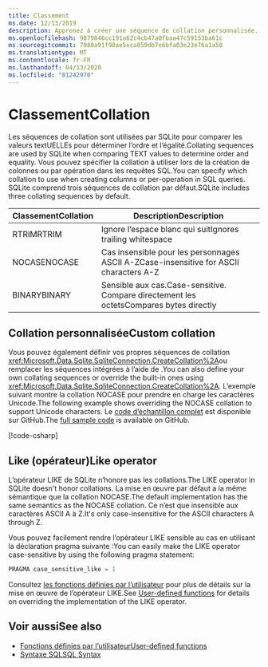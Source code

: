 ```yaml
---
title: Classement
ms.date: 12/13/2019
description: Apprenez à créer une séquence de collation personnalisée.
ms.openlocfilehash: 9879846cc191a62c4cb47a0fbaa47c59153ba61c
ms.sourcegitcommit: 7980a91f90ae5eca859db7e6bfa03e23e76a1a50
ms.translationtype: MT
ms.contentlocale: fr-FR
ms.lasthandoff: 04/13/2020
ms.locfileid: "81242970"
---
```

# <a name="collation"></a><span data-ttu-id="5dd48-103">Classement</span><span class="sxs-lookup"><span data-stu-id="5dd48-103">Collation</span></span>

<span data-ttu-id="5dd48-104">Les séquences de collation sont utilisées par SQLite pour comparer les valeurs textUELLEs pour déterminer l’ordre et l’égalité.</span><span class="sxs-lookup"><span data-stu-id="5dd48-104">Collating sequences are used by SQLite when comparing TEXT values to determine order and equality.</span></span> <span data-ttu-id="5dd48-105">Vous pouvez spécifier la collation à utiliser lors de la création de colonnes ou par opération dans les requêtes SQL.</span><span class="sxs-lookup"><span data-stu-id="5dd48-105">You can specify which collation to use when creating columns or per-operation in SQL queries.</span></span> <span data-ttu-id="5dd48-106">SQLite comprend trois séquences de collation par défaut.</span><span class="sxs-lookup"><span data-stu-id="5dd48-106">SQLite includes three collating sequences by default.</span></span>

| <span data-ttu-id="5dd48-107">Classement</span><span class="sxs-lookup"><span data-stu-id="5dd48-107">Collation</span></span> | <span data-ttu-id="5dd48-108">Description</span><span class="sxs-lookup"><span data-stu-id="5dd48-108">Description</span></span>                               |
| --------- | ----------------------------------------- |
| <span data-ttu-id="5dd48-109">RTRIM</span><span class="sxs-lookup"><span data-stu-id="5dd48-109">RTRIM</span></span>     | <span data-ttu-id="5dd48-110">Ignore l’espace blanc qui suit</span><span class="sxs-lookup"><span data-stu-id="5dd48-110">Ignores trailing whitespace</span></span>               |
| <span data-ttu-id="5dd48-111">NOCASE</span><span class="sxs-lookup"><span data-stu-id="5dd48-111">NOCASE</span></span>    | <span data-ttu-id="5dd48-112">Cas insensible pour les personnages ASCII A-Z</span><span class="sxs-lookup"><span data-stu-id="5dd48-112">Case-insensitive for ASCII characters A-Z</span></span> |
| <span data-ttu-id="5dd48-113">BINARY</span><span class="sxs-lookup"><span data-stu-id="5dd48-113">BINARY</span></span>    | <span data-ttu-id="5dd48-114">Sensible aux cas.</span><span class="sxs-lookup"><span data-stu-id="5dd48-114">Case-sensitive.</span></span> <span data-ttu-id="5dd48-115">Compare directement les octets</span><span class="sxs-lookup"><span data-stu-id="5dd48-115">Compares bytes directly</span></span>   |

## <a name="custom-collation"></a><span data-ttu-id="5dd48-116">Collation personnalisée</span><span class="sxs-lookup"><span data-stu-id="5dd48-116">Custom collation</span></span>

<span data-ttu-id="5dd48-117">Vous pouvez également définir vos propres séquences de collation <xref:Microsoft.Data.Sqlite.SqliteConnection.CreateCollation%2A>ou remplacer les séquences intégrées à l’aide de .</span><span class="sxs-lookup"><span data-stu-id="5dd48-117">You can also define your own collating sequences or override the built-in ones using <xref:Microsoft.Data.Sqlite.SqliteConnection.CreateCollation%2A>.</span></span> <span data-ttu-id="5dd48-118">L’exemple suivant montre la collation NOCASE pour prendre en charge les caractères Unicode.</span><span class="sxs-lookup"><span data-stu-id="5dd48-118">The following example shows overriding the NOCASE collation to support Unicode characters.</span></span> <span data-ttu-id="5dd48-119">Le [code d’échantillon complet](https://github.com/dotnet/docs/blob/master/samples/snippets/standard/data/sqlite/CollationSample/Program.cs) est disponible sur GitHub.</span><span class="sxs-lookup"><span data-stu-id="5dd48-119">The [full sample code](https://github.com/dotnet/docs/blob/master/samples/snippets/standard/data/sqlite/CollationSample/Program.cs) is available on GitHub.</span></span>

[!code-csharp[](../../../../samples/snippets/standard/data/sqlite/CollationSample/Program.cs?name=snippet_Collation)]

## <a name="like-operator"></a><span data-ttu-id="5dd48-120">Like (opérateur)</span><span class="sxs-lookup"><span data-stu-id="5dd48-120">Like operator</span></span>

<span data-ttu-id="5dd48-121">L’opérateur LIKE de SQLite n’honore pas les collations.</span><span class="sxs-lookup"><span data-stu-id="5dd48-121">The LIKE operator in SQLite doesn't honor collations.</span></span> <span data-ttu-id="5dd48-122">La mise en œuvre par défaut a la même sémantique que la collation NOCASE.</span><span class="sxs-lookup"><span data-stu-id="5dd48-122">The default implementation has the same semantics as the NOCASE collation.</span></span> <span data-ttu-id="5dd48-123">Ce n’est que insensible aux caractères ASCII A à Z.</span><span class="sxs-lookup"><span data-stu-id="5dd48-123">It's only case-insensitive for the ASCII characters A through Z.</span></span>

<span data-ttu-id="5dd48-124">Vous pouvez facilement rendre l’opérateur LIKE sensible au cas en utilisant la déclaration pragma suivante :</span><span class="sxs-lookup"><span data-stu-id="5dd48-124">You can easily make the LIKE operator case-sensitive by using the following pragma statement:</span></span>

```sql
PRAGMA case_sensitive_like = 1
```

<span data-ttu-id="5dd48-125">Consultez [les fonctions définies par l’utilisateur](user-defined-functions.md) pour plus de détails sur la mise en œuvre de l’opérateur LIKE.</span><span class="sxs-lookup"><span data-stu-id="5dd48-125">See [User-defined functions](user-defined-functions.md) for details on overriding the implementation of the LIKE operator.</span></span>

## <a name="see-also"></a><span data-ttu-id="5dd48-126">Voir aussi</span><span class="sxs-lookup"><span data-stu-id="5dd48-126">See also</span></span>

* [<span data-ttu-id="5dd48-127">Fonctions définies par l’utilisateur</span><span class="sxs-lookup"><span data-stu-id="5dd48-127">User-defined functions</span></span>](user-defined-functions.md)
* [<span data-ttu-id="5dd48-128">Syntaxe SQL</span><span class="sxs-lookup"><span data-stu-id="5dd48-128">SQL Syntax</span></span>](https://www.sqlite.org/lang.html)
